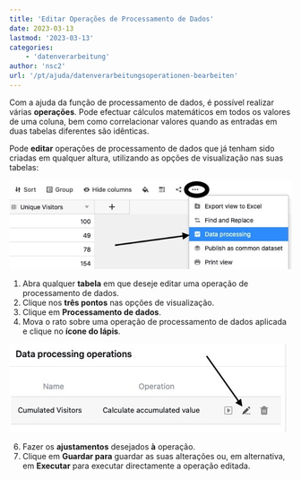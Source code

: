 ```yaml
---
title: 'Editar Operações de Processamento de Dados'
date: 2023-03-13
lastmod: '2023-03-13'
categories:
    - 'datenverarbeitung'
author: 'nsc2'
url: '/pt/ajuda/datenverarbeitungsoperationen-bearbeiten'
---
```


Com a ajuda da função de processamento de dados, é possível realizar várias **operações**. Pode efectuar cálculos matemáticos em todos os valores de uma coluna, bem como correlacionar valores quando as entradas em duas tabelas diferentes são idênticas.

Pode **editar** operações de processamento de dados que já tenham sido criadas em qualquer altura, utilizando as opções de visualização nas suas tabelas:

![Clique em Processamento de dados](images/create-an-data-processing-action-1.jpg)

1. Abra qualquer **tabela** em que deseje editar uma operação de processamento de dados.
2. Clique nos **três pontos** nas opções de visualização.
3. Clique em **Processamento de dados**.
4. Mova o rato sobre uma operação de processamento de dados aplicada e clique no **ícone do lápis**.

![Processamento de acções de processamento de dados criados](images/edit-data-processing-actions.jpg)

6. Fazer os **ajustamentos** desejados **à** operação.
7. Clique em **Guardar para** guardar as suas alterações ou, em alternativa, em **Executar** para executar directamente a operação editada.
